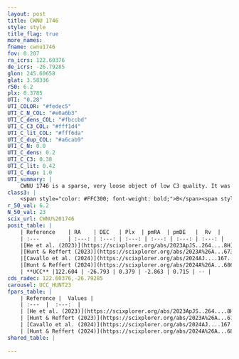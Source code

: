 ```yaml
---
layout: post
title: CWNU 1746
style: style
title_flag: true
more_names: 
fname: cwnu1746
fov: 0.207
ra_icrs: 122.60376
de_icrs: -26.79285
glon: 245.60658
glat: 3.58336
r50: 6.2
plx: 0.3785
UTI: "0.28"
UTI_COLOR: "#fedec5"
UTI_C_N_COL: "#e0a6b3"
UTI_C_dens_COL: "#fbccbd"
UTI_C_C3_COL: "#fff1d4"
UTI_C_lit_COL: "#fff6da"
UTI_C_dup_COL: "#a6cab9"
UTI_C_N: 0.0
UTI_C_dens: 0.2
UTI_C_C3: 0.38
UTI_C_lit: 0.42
UTI_C_dup: 1.0
UTI_summary: |
    CWNU 1746 is a sparse, very loose object of low C3 quality. It was recently reported in the literature.<br><br><span style="color: #99180f; font-weight: bold;">Warning: </span>contains less than 25 stars with <i>P>0.5</i> estimated.
class3: |
    <span style="color: #FFC300; font-weight: bold;">B</span><span style="color: red; font-weight: bold;">C</span>
r_50_val: 6.2
N_50_val: 23
scix_url: CWNU%201746
posit_table: |
    | Reference    | RA    | DEC   | Plx  | pmRA  | pmDE   |  Rv  |
    | :---         | :---: | :---: | :---: | :---: | :---: | :---: |
    |[He et al. (2023)](https://scixplorer.org/abs/2023ApJS..264....8H) | 122.59 | -26.811 | 0.379 | -2.857 | 0.716 | -- |
    |[Hunt & Reffert (2023)](https://scixplorer.org/abs/2023A%26A...673A.114H) | 122.708 | -26.789 | 0.376 | -2.891 | 0.716 | -- |
    |[Cavallo et al. (2024)](https://scixplorer.org/abs/2024AJ....167...12C) | 122.6 | -26.809 | 0.378 | -- | -- | -- |
    |[Hunt & Reffert (2024)](https://scixplorer.org/abs/2024A%26A...686A..42H) | 122.708 | -26.789 | 0.376 | -2.891 | 0.716 | -- |
    | **UCC** |122.604 | -26.793 | 0.379 | -2.863 | 0.715 | -- | 
cds_radec: 122.60376,-26.79285
carousel: UCC_HUNT23
fpars_table: |
    | Reference |  Values |
    | :---  |  :---:  |
    | [He et al. (2023)](https://scixplorer.org/abs/2023ApJS..264....8H) | `A0=0.6, m-M=11.9, logAge=8.55` |
    | [Hunt & Reffert (2023)](https://scixplorer.org/abs/2023A%26A...673A.114H) | `AV50=0.238, diffAV50=1.373, MOD50=11.826, logAge50=8.897` |
    | [Cavallo et al. (2024)](https://scixplorer.org/abs/2024AJ....167...12C) | `AV50=0.79, dMod50=11.78, logAge50=8.17, [Fe/H]50=-0.21` |
    | [Hunt & Reffert (2024)](https://scixplorer.org/abs/2024A%26A...686A..42H) | `MassJ=47.2454` |
shared_table: |
    
---
```

